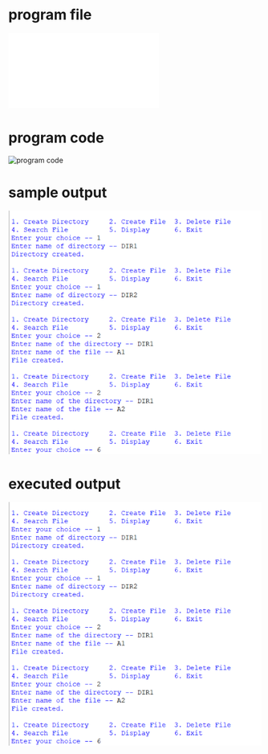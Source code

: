 
# program file
![program file](SEONDLEVELDIRECTORY_563.py)

# program code 
![program code](SEONDLEVELDIRECTORY_CODE_563.png)

# sample output
![sample output](SEONDLEVELDIRECTORY__IO_563.png)

# executed output
![executed output](SEONDLEVELDIRECTORY__IO_563.png)

